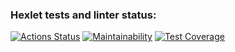 ### Hexlet tests and linter status:
[![Actions Status](https://github.com/piafson/java-project-78/actions/workflows/hexlet-check.yml/badge.svg)](https://github.com/piafson/java-project-78/actions)
[![Maintainability](https://api.codeclimate.com/v1/badges/d8d3e81938d7755746d8/maintainability)](https://codeclimate.com/github/piafson/java-project-78/maintainability)
[![Test Coverage](https://api.codeclimate.com/v1/badges/d8d3e81938d7755746d8/test_coverage)](https://codeclimate.com/github/piafson/java-project-78/test_coverage)
